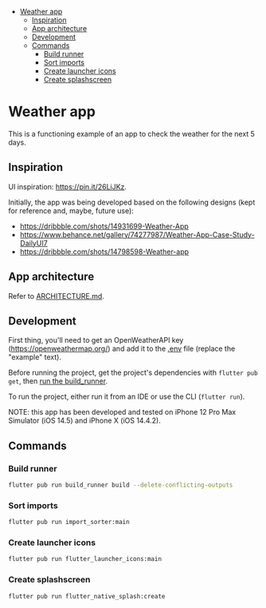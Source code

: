 - [Weather app](#weather-app)
  - [Inspiration](#inspiration)
  - [App architecture](#app-architecture)
  - [Development](#development)
  - [Commands](#commands)
    - [Build runner](#build-runner)
    - [Sort imports](#sort-imports)
    - [Create launcher icons](#create-launcher-icons)
    - [Create splashscreen](#create-splashscreen)

# Weather app

This is a functioning example of an app to check the weather for the next 5 days.

## Inspiration

UI inspiration: https://pin.it/26LiJKz.

Initially, the app was being developed based on the following designs (kept for reference and, maybe, future use):

- https://dribbble.com/shots/14931699-Weather-App
- https://www.behance.net/gallery/74277987/Weather-App-Case-Study-DailyUI7
- https://dribbble.com/shots/14798598-Weather-app

## App architecture

Refer to [ARCHITECTURE.md](./ARCHITECTURE.md).

## Development

First thing, you'll need to get an OpenWeatherAPI key (https://openweathermap.org/) and add it to the [.env](./.env) file (replace the "example" text).

Before running the project, get the project's dependencies with `flutter pub get`, then [run the build_runner](#build-runner).

To run the project, either run it from an IDE or use the CLI (`flutter run`).

NOTE: this app has been developed and tested on iPhone 12 Pro Max Simulator (iOS 14.5) and iPhone X (iOS 14.4.2).

## Commands

### Build runner

```bash
flutter pub run build_runner build --delete-conflicting-outputs
```

### Sort imports

```bash
flutter pub run import_sorter:main
```

### Create launcher icons

```bash
flutter pub run flutter_launcher_icons:main
```

### Create splashscreen

```bash
flutter pub run flutter_native_splash:create
```
